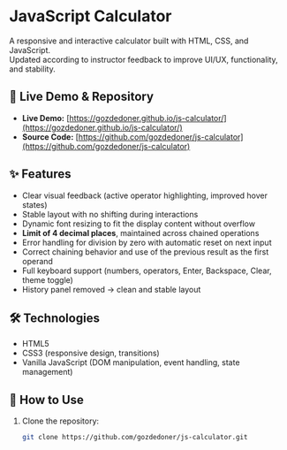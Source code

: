 # JavaScript Calculator

A responsive and interactive calculator built with HTML, CSS, and JavaScript.  
Updated according to instructor feedback to improve UI/UX, functionality, and stability.

## 🔗 Live Demo & Repository
- **Live Demo:** [https://gozdedoner.github.io/js-calculator/](https://gozdedoner.github.io/js-calculator/)
- **Source Code:** [https://github.com/gozdedoner/js-calculator](https://github.com/gozdedoner/js-calculator)

## ✨ Features
- Clear visual feedback (active operator highlighting, improved hover states)
- Stable layout with no shifting during interactions
- Dynamic font resizing to fit the display content without overflow
- **Limit of 4 decimal places**, maintained across chained operations
- Error handling for division by zero with automatic reset on next input
- Correct chaining behavior and use of the previous result as the first operand
- Full keyboard support (numbers, operators, Enter, Backspace, Clear, theme toggle)
- History panel removed → clean and stable layout

## 🛠 Technologies
- HTML5  
- CSS3 (responsive design, transitions)  
- Vanilla JavaScript (DOM manipulation, event handling, state management)  

## 📌 How to Use
1. Clone the repository:
   ```bash
   git clone https://github.com/gozdedoner/js-calculator.git


